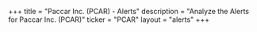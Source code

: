+++
title = "Paccar Inc. (PCAR) - Alerts"
description = "Analyze the Alerts for Paccar Inc. (PCAR)"
ticker = "PCAR"
layout = "alerts"
+++


